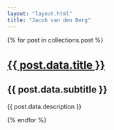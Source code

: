 ```yaml
---
layout: "layout.html"
title: "Jacob van den Berg"
---
```




{% for post in collections.post %}

### <a href=" {{ post.url }} "><h2>{{ post.data.title }}</h2></a>

## {{ post.data.subtitle }}

{{ post.data.description }} 

{%  endfor %} 